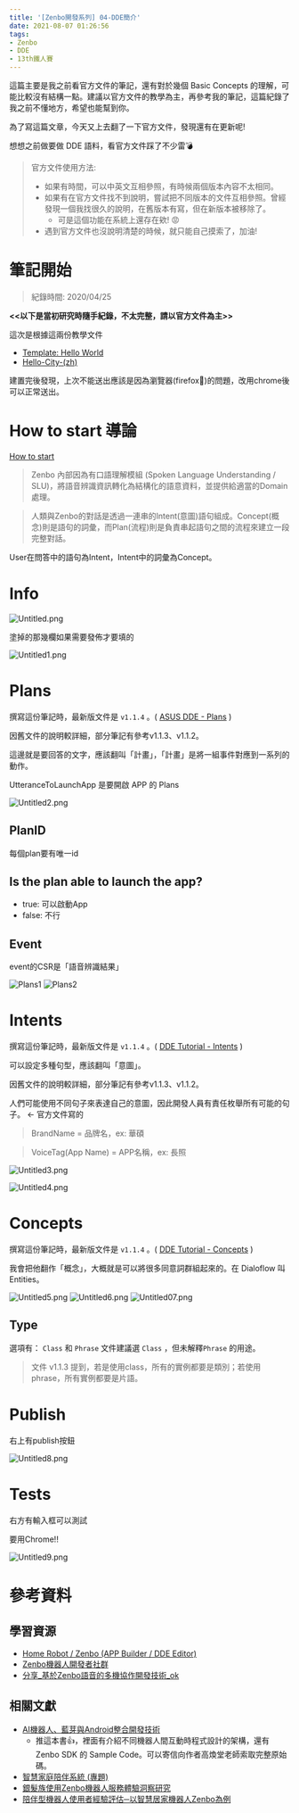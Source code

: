 ```yaml
---
title: '[Zenbo開發系列] 04-DDE簡介'
date: 2021-08-07 01:26:56
tags: 
- Zenbo
- DDE
- 13th鐵人賽
---
```


這篇主要是我之前看官方文件的筆記，還有對於幾個 Basic Concepts 的理解，可能比較沒有結構一點。建議以官方文件的教學為主，再參考我的筆記，這篇紀錄了我之前不懂地方，希望也能幫到你。

為了寫這篇文章，今天又上去翻了一下官方文件，發現還有在更新呢!

想想之前做要做 DDE 語料，看官方文件踩了不少雷💣
<!--more-->

> 官方文件使用方法:
> - 如果有時間，可以中英文互相參照，有時候兩個版本內容不太相同。
> - 如果有在官方文件找不到說明，嘗試把不同版本的文件互相參照。曾經發現一個我找很久的說明，在舊版本有寫，但在新版本被移除了。
>   - 可是這個功能在系統上還存在欸! 😡
> - 遇到官方文件也沒說明清楚的時候，就只能自己摸索了，加油!

# 筆記開始

> 紀錄時間: 2020/04/25

**<<以下是當初研究時隨手紀錄，不太完整，請以官方文件為主>>**

這次是根據這兩份教學文件
- [Template: Hello World](https://zenbo.asus.com/developer/documents/Overview/DDE-Tutorial/Templates/Hello-World)
- [Hello-City-(zh)](https://zenbo.asus.com/developer/documents/Overview/DDE-Tutorial/Quick-Start/Hello-City-(zh))

建置完後發現，上次不能送出應該是因為瀏覽器(firefox🦊)的問題，改用chrome後可以正常送出。

# How to start 導論

[How to start](https://zenbo.asus.com/developer/documents/Overview/DDE-Tutorial/Quick-Start/How-to-start(zh))

> Zenbo 內部因為有口語理解模組 (Spoken Language Understanding / SLU)，將語音辨識資訊轉化為結構化的語意資料，並提供給適當的Domain 處理。

> 人類與Zenbo的對話是透過一連串的Intent(意圖)語句組成。Concept(概念)則是語句的詞彙，而Plan(流程)則是負責串起語句之間的流程來建立一段完整對話。

User在問答中的語句為Intent，Intent中的詞彙為Concept。

# Info

![Untitled.png](Untitled.png)

塗掉的那幾欄如果需要發佈才要填的

![Untitled1.png](Untitled1.png)

# Plans

撰寫這份筆記時，最新版文件是 `v1.1.4` 。( [ASUS DDE - Plans](https://zenbo.asus.com/developer/documents/Overview/DDE-Tutorial/Basic-Concepts/Plans) )

因舊文件的說明較詳細，部分筆記有參考v1.1.3、v1.1.2。

這邊就是要回答的文字，應該翻叫「計畫」，「計畫」是將一組事件對應到一系列的動作。

UtteranceToLaunchApp 是要開啟 APP 的 Plans

![Untitled2.png](Untitled2.png)

## PlanID

每個plan要有唯一id

## Is the plan able to launch the app?

- true: 可以啟動App
- false: 不行

## Event
event的CSR是「語音辨識結果」

![Plans1](Plans1.png)
![Plans2](Plans2.png)

# Intents

撰寫這份筆記時，最新版文件是 `v1.1.4` 。( [DDE Tutorial - Intents](https://zenbo.asus.com/developer/documents/Overview/DDE-Tutorial/Basic-Concepts/Intents) )

可以設定多種句型，應該翻叫「意圖」。

因舊文件的說明較詳細，部分筆記有參考v1.1.3、v1.1.2。

人們可能使用不同句子來表達自己的意圖，因此開發人員有責任枚舉所有可能的句子。 <- 官方文件寫的

> BrandName = 品牌名，ex: 華碩

> VoiceTag(App Name) = APP名稱，ex: 長照

![Untitled3.png](Untitled3.png)

![Untitled4.png](Untitled4.png)

# Concepts

撰寫這份筆記時，最新版文件是 `v1.1.4` 。( [DDE Tutorial - Concepts](https://zenbo.asus.com/developer/documents/Overview/DDE-Tutorial/Basic-Concepts/Concepts) )

我會把他翻作「概念」，大概就是可以將很多同意詞群組起來的。在 Dialoflow 叫 Entities。

![Untitled5.png](Untitled5.png)
![Untitled6.png](Untitled6.png)
![Untitled07.png](Untitled7.png)

## Type
選項有： `Class` 和 `Phrase`
文件建議選 `Class` ，但未解釋`Phrase` 的用途。

> 文件 v1.1.3 提到，若是使用class，所有的實例都要是類別；若使用phrase，所有實例都要是片語。

# Publish

右上有publish按鈕

![Untitled8.png](Untitled8.png)

# Tests

右方有輸入框可以測試

要用Chrome!!

![Untitled9.png](Untitled9.png)

# 參考資料
## 學習資源
- [Home Robot / Zenbo (APP Builder / DDE Editor)](https://sites.google.com/site/goofoo777/106_1-jiao-xue-ke-cheng/home-robot)
- [Zenbo機器人開發者社群](https://www.facebook.com/groups/zenbo.dev)
- [分享_基於Zenbo語音的多機協作開發技術_ok](https://www.facebook.com/groups/zenbo.dev/permalink/1567101126726820)

## 相關文獻
- [AI機器人、藍芽與Android整合開發技術](https://www.books.com.tw/products/0010809325)
  - 推這本書👍，裡面有介紹不同機器人間互動時程式設計的架構，還有 Zenbo SDK 的 Sample Code。可以寄信向作者高煥堂老師索取完整原始碼。
- [智慧家庭陪伴系統 (專題)](https://www.csie.nuu.edu.tw/wp-content/uploads/2019/09/2018-%E7%8E%8B%E8%83%BD%E4%B8%AD-%E5%B0%88%E9%A1%8C.pdf)
- [銀髮族使用Zenbo機器人服務體驗洞察研究](https://hdl.handle.net/11296/x4x8c6)
- [陪伴型機器人使用者經驗評估─以智慧居家機器人Zenbo為例](https://www.airitilibrary.com/Publication/alDetailedMesh?DocID=23061790-201809-201810220006-201810220006-265-282)
